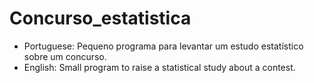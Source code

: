 # Concurso_estatistica
- Portuguese:
Pequeno programa para levantar um estudo estatístico sobre um concurso.
- English:
Small program to raise a statistical study about a contest.
